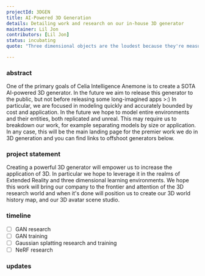 ```yaml
---
projectId: 3DGEN 
title: AI-Powered 3D Generation 
details: Detailing work and research on our in-house 3D generator
maintainer: Lil Jon
contributors: [Lil Jon]
status: incubating
quote: "Three dimensional objects are the loudest because they're measured in Volume"

---
```


### abstract
One of the primary goals of Celia Intelligence Anemone is to create a SOTA AI-powered 3D generator. In the future we aim to release this generator to the public, but not before releasing some long-imagined apps >:) In particular, we are focused in modeling quickly and accurately bounded by cost and application. In the future we hope to model entire environments and their entities, both replicated and unreal. This may require us to breakdown our work, for example separating models by size or application. In any case, this will be the main landing page for the premier work we do in 3D generation and you can find links to offshoot generators below.

### project statement
Creating a powerful 3D generator will empower us to increase the application of 3D. In particular we hope to leverage it in the realms of Extended Reality and three dimensional learning environments. We hope this work will bring our company to the frontier and attention of the 3D research world and when it's done will position us to create our 3D world history map, and our 3D avatar scene studio.

### timeline
- [ ] GAN research
- [ ] GAN training
- [ ] Gaussian splatting research and training
- [ ] NeRF research

### updates

